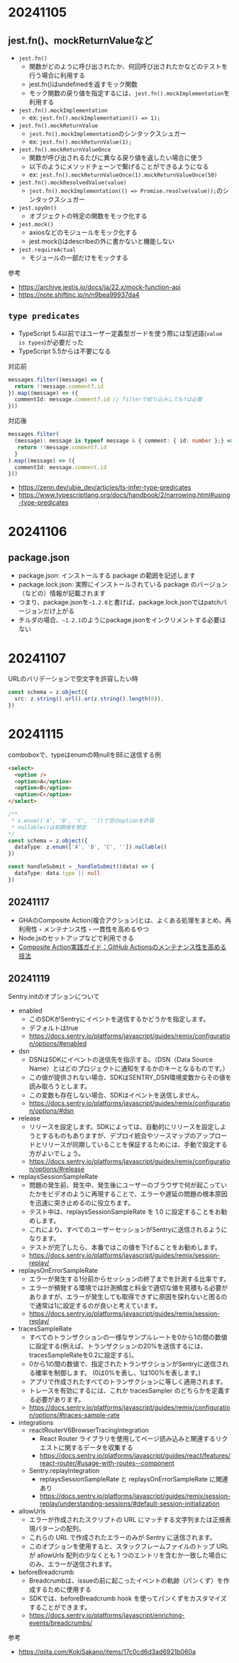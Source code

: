 # 20241105

## jest.fn()、mockReturnValueなど
- `jest.fn()`
  - 関数がどのように呼び出されたか、何回呼び出されたかなどのテストを行う場合に利用する
  - jest.fn()はundefinedを返すモック関数
  - モック関数の戻り値を指定するには、`jest.fn().mockImplementation`を利用する
- `jest.fn().mockImplementation`
  - ex: `jest.fn().mockImplementation(() => 1);`
- `jest.fn().mockReturnValue`
  - `jest.fn().mockImplementation`のシンタックスシュガー
  - ex: `jest.fn().mockReturnValue(1);`
- `jest.fn().mockReturnValueOnce`
  - 関数が呼び出されるたびに異なる戻り値を返したい場合に使う
  - 以下のようにメソッドチェーンで繋げることができるようになる
  - ex: `jest.fn().mockReturnValueOnce(1).mockReturnValueOnce(50)`
- `jest.fn().mockResolvedValue(value)`
  - `jest.fn().mockImplementation(() => Promise.resolve(value));`のシンタックスシュガー
- `jest.spyOn()`
  - オブジェクトの特定の関数をモック化する
- `jest.mock()`
  - axiosなどのモジュールをモック化する
  - jest.mock()はdescribeの外に書かないと機能しない
- `jest.requireActual`
  - モジュールの一部だけをモックする


参考
- https://archive.jestjs.io/docs/ja/22.x/mock-function-api
- https://note.shiftinc.jp/n/n9bea99937da4

## `type predicates`
- TypeScript 5.4以前ではユーザー定義型ガードを使う際には型述語(`value is types`)が必要だった
- TypeScript 5.5からは不要になる

対応前
```ts
messages.filter((message) => {
  return !!message.comment?.id
}).map((message) => ({
  commentId: message.comment?.id // filterで絞り込みしても?は必要
}))
```

対応後
```ts
messages.filter(
  (message): message is typeof message & { comment: { id: number };} => {
   return !!message.comment?.id
  }
).map((message) => ({
  commentId: message.comment.id
}))
```

- https://zenn.dev/ubie_dev/articles/ts-infer-type-predicates
- https://www.typescriptlang.org/docs/handbook/2/narrowing.html#using-type-predicates

# 20241106

## package.json

- package.json: インストールする package の範囲を記述します
- package.lock.json: 実際にインストールされている package のバージョン（などの）情報が記載されます
- つまり、package.jsonを`~1.2.0`と書けば、package.lock.jsonではpatchバージョンだけ上がる
- チルダの場合、`~1.2.1`のようにpackage.jsonをインクリメントする必要はない

# 20241107

URLのバリデーションで空文字を許容したい時

```ts
const schema = z.object({
  src: z.string().url().or(z.string().length(0)),
})
```

# 20241115

comboboxで、typeはenumの時nullをBEに送信する例

```html
<select>
  <option />
  <option>A</option>
  <option>B</option>
  <option>C</option>
</select>
```

```ts
/**
 * z.enum(['A', 'B', 'C', ''])で空のoptionを許容
 * nullable()は初期値を想定
*/
const schema = z.object({
  dataType: z.enum(['A', 'B', 'C', '']).nullable()
})
```

```ts
const handleSubmit = _handleSubmit((data) => {
  dataType: data.type || null
})
```

## 20241117
- GHAのComposite Action(複合アクション)とは、よくある処理をまとめ、再利用性・メンテナンス性・一貫性を高めるやつ
- Node.jsのセットアップなどで利用できる
- [Composite Action実践ガイド：GitHub Actionsのメンテナンス性を高める技法
](https://zenn.dev/tmknom/books/pragmatic-composite-action/viewer/introduction)

## 20241119

Sentry.initのオプションについて
- enabled
  - このSDKがSentryにイベントを送信するかどうかを指定します。
  - デフォルトはtrue
  - https://docs.sentry.io/platforms/javascript/guides/remix/configuration/options/#enabled
- dsn
  - DSNはSDKにイベントの送信先を指示する。（DSN（Data Source Name）とはどのプロジェクトに通知をするかのキーとなるものです。）
  - この値が提供されない場合、SDKはSENTRY_DSN環境変数からその値を読み取ろうとします。
  - この変数も存在しない場合、SDKはイベントを送信しません。
  - https://docs.sentry.io/platforms/javascript/guides/remix/configuration/options/#dsn
- release
  - リリースを設定します。SDKによっては、自動的にリリースを設定しようとするものもありますが、デプロイ統合やソースマップのアップロードとリリースが同期していることを保証するためには、手動で設定する方がよいでしょう。
  - https://docs.sentry.io/platforms/javascript/guides/remix/configuration/options/#release
- replaysSessionSampleRate
  - 問題の発生前、発生中、発生後にユーザーのブラウザで何が起こっていたかをビデオのように再現することで、エラーや遅延の問題の根本原因を迅速に突き止めるのに役立ちます。
  - テスト中は、replaysSessionSampleRate を 1.0 に設定することをお勧めします。
  - これにより、すべてのユーザーセッションがSentryに送信されるようになります。
  - テストが完了したら、本番ではこの値を下げることをお勧めします。
  - https://docs.sentry.io/platforms/javascript/guides/remix/session-replay/
- replaysOnErrorSampleRate
  - エラーが発生する1分前からセッションの終了までを計測する比率です。
  - エラーが頻発する環境では計測頻度と料金で適切な値を見積もる必要がありますが、エラーが発生しても取得できずに原因を探れないと困るので通常は1に設定するのが良いと考えています。
  - https://docs.sentry.io/platforms/javascript/guides/remix/session-replay/
- tracesSampleRate
  - すべてのトランザクションの一様なサンプルレートを0から1の間の数値に設定する(例えば、トランザクションの20%を送信するには、tracesSampleRateを0.2に設定する)。
  - 0から1の間の数値で、指定されたトランザクションがSentryに送信される確率を制御します。 (0は0%を表し、1は100%を表します。) 
  - アプリで作成されたすべてのトランザクションに等しく適用されます。
  - トレースを有効にするには、これか tracesSampler のどちらかを定義する必要があります。
  - https://docs.sentry.io/platforms/javascript/guides/remix/configuration/options/#traces-sample-rate
- integrations
  - reactRouterV6BrowserTracingIntegration
    - React Router ライブラリを使用してページ読み込みと関連するリクエストに関するデータを収集する
    - https://docs.sentry.io/platforms/javascript/guides/react/features/react-router/#usage-with-routes--component
  - Sentry.replayIntegration
    - replaysSessionSampleRate と replaysOnErrorSampleRate に関連あり
    - https://docs.sentry.io/platforms/javascript/guides/remix/session-replay/understanding-sessions/#default-session-initialization
- allowUrls
  - エラーが作成されたスクリプトの URL にマッチする文字列または正規表現パターンの配列。
  - これらの URL で作成されたエラーのみが Sentry に送信されます。
  - このオプションを使用すると、スタックフレームファイルのトップ URL が allowUrls 配列の少なくとも 1 つのエントリを含むか一致した場合にのみ、エラーが送信されます。 
- beforeBreadcrumb
  - Breadcrumbは、issueの前に起こったイベントの軌跡（パンくず）を作成するために使用する
  - SDKでは、beforeBreadcrumb hook を使ってパンくずをカスタマイズすることができます。
  - https://docs.sentry.io/platforms/javascript/enriching-events/breadcrumbs/

参考
- https://qiita.com/KokiSakano/items/17c0cd6d3ad6921b060a
